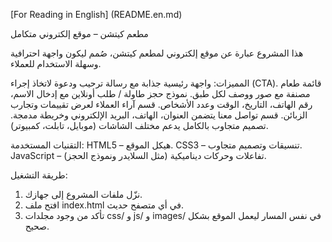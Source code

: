 [For Reading in English] (README.en.md)

مطعم كيتشن – موقع إلكتروني متكامل

هذا المشروع عبارة عن موقع إلكتروني لمطعم كيتشن، صُمم ليكون واجهة احترافية وسهلة الاستخدام للعملاء.

المميزات:
واجهة رئيسية جذابة مع رسالة ترحيب ودعوة لاتخاذ إجراء (CTA).
قائمة طعام مصنفة مع صور ووصف لكل طبق.
نموذج حجز طاولة / طلب أونلاين مع إدخال الاسم، رقم الهاتف، التاريخ، الوقت وعدد الأشخاص.
قسم آراء العملاء لعرض تقييمات وتجارب الزبائن.
قسم تواصل معنا يتضمن العنوان، الهاتف، البريد الإلكتروني وخريطة مدمجة.
تصميم متجاوب بالكامل يدعم مختلف الشاشات (موبايل، تابلت، كمبيوتر).


التقنيات المستخدمة:
HTML5 – هيكل الموقع.
CSS3 – تنسيقات وتصميم متجاوب.
JavaScript – تفاعلات وحركات ديناميكية (مثل السلايدر ونموذج الحجز).


طريقة التشغيل:
1. نزّل ملفات المشروع إلى جهازك.
2. افتح ملف index.html في أي متصفح حديث.
3. تأكد من وجود مجلدات css/ و js/ و images/ في نفس المسار ليعمل الموقع بشكل صحيح.
